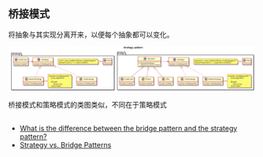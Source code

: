 ## 桥接模式

将抽象与其实现分离开来，以便每个抽象都可以变化。

![](./nSdkF.png)

桥接模式和策略模式的类图类似，不同在于策略模式


##

- [What is the difference between the bridge pattern and the strategy pattern?](https://stackoverflow.com/questions/464524/what-is-the-difference-between-the-bridge-pattern-and-the-strategy-pattern)
- [Strategy vs. Bridge Patterns](https://stackoverflow.com/questions/5863530/strategy-vs-bridge-patterns/29545680)
